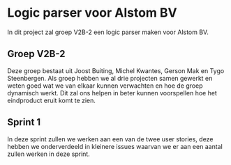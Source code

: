 # Logic parser voor Alstom BV
In dit project zal groep V2B-2 een logic parser maken voor Alstom BV. 

## Groep V2B-2
Deze groep bestaat uit Joost Buiting, Michel Kwantes, Gerson Mak en Tygo Steenbergen. 
Als groep hebben we al drie projecten samen gewerkt en weten goed wat we van elkaar kunnen verwachten
 en hoe de groep dynamisch werkt. Dit zal ons helpen in beter kunnen voorspellen hoe het eindproduct eruit komt te zien.

## Sprint 1
In deze sprint zullen we werken aan een van de twee user stories, 
deze hebben we onderverdeeld in kleinere issues waarvan we er aan een aantal zullen werken in deze sprint.